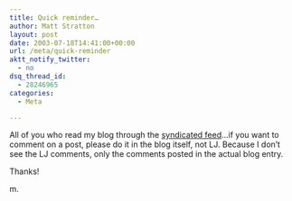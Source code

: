 ```yaml
---
title: Quick reminder…
author: Matt Stratton
layout: post
date: 2003-07-18T14:41:00+00:00
url: /meta/quick-reminder
aktt_notify_twitter:
  - no
dsq_thread_id:
  - 28246965
categories:
  - Meta

---
```

All of you who read my blog through the [syndicated feed][1]&#8230;if you want to comment on a post, please do it in the blog itself, not LJ. Because I don&#8217;t see the LJ comments, only the comments posted in the actual blog entry.

Thanks!

m.

 [1]: http://www.livejournal.com/users/mugsy_feed